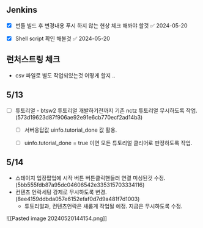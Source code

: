 
## Jenkins 
 - [x] 번들 빌드 후 변경내용 푸시 하지 않는 현상 체크 해봐야 할것 ✅ 2024-05-20
 - [x] Shell script 확인 해볼것 ✅ 2024-05-20


## 런처스트링 체크
- csv 파일로 별도 작업되있는것 어떻게 할지 .. 

## 5/13
- [ ] 튜토리얼 - btsw2 튜토리얼 개발하기전까지  기존 nctz 튜토리얼 무시하도록 작업. (573d19623d87f906ae92e91e6cb770ecf2ad14b3)
	- [ ] 서버응답값 uinfo.tutorial_done 값 활용.
	- [ ] uinfo.tutorial_done = true 이면 모든 튜토리얼 클리어로 판정하도록 작업.


## 5/14
- 스테이지 입장팝업에 시작 버튼 버튼클릭핸들러 연결 미싱된것 수정. (5bb555fdb87a95dc04606542e335315703334116)
- 컨텐츠 언락세팅 강제로 무시하도록 변경. (8ee4159ddbda057e6152efaf0d7d9a481f7d1003)
	- 튜토리얼과, 컨텐츠언락은 새롭게 작업될 예정. 지금은 무시하도록 수정.




![[Pasted image 20240520144154.png]]